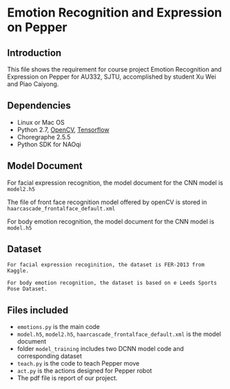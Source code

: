 # Emotion Recognition and Expression on Pepper

## Introduction

This file shows the requirement for course project Emotion Recognition and Expression on Pepper for AU332, SJTU, accomplished by student Xu Wei and Piao Caiyong.

## Dependencies
* Linux or Mac OS
* Python 2.7, [OpenCV](https://opencv.org/), [Tensorflow](https://www.tensorflow.org/)
* Choregraphe 2.5.5
* Python SDK for NAOqi


## Model Document

For facial expression recognition, the model document for the CNN model is `model2.h5`

The file of front face recognition model offered by openCV is stored in `haarcascade_frontalface_default.xml`

For body emotion recognition, the model document for the CNN model is `model.h5`

## Dataset

```
For facial expression recoginition, the dataset is FER-2013 from Kaggle.
```
```
For body emotion recognition, the dataset is based on e Leeds Sports Pose Dataset.
```


## Files included
* `emotions.py` is the main code
* `model.h5`, `model2.h5`, `haarcascade_frontalface_default.xml` is the model document
* folder `model_training` includes two DCNN model code and corresponding dataset
* `teach.py` is the code to teach Pepper move
* `act.py` is the actions designed for Pepper robot
* The pdf file is report of our project.
